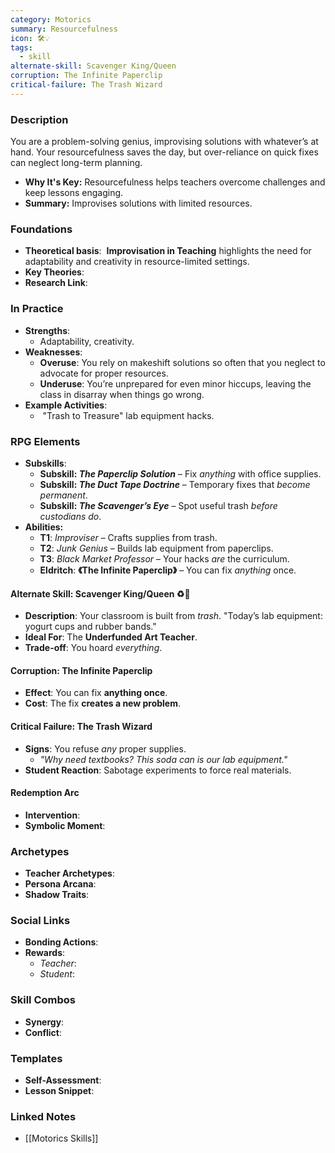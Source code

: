 ```yaml
---
category: Motorics
summary: Resourcefulness
icon: 🛠️💡
tags:
  - skill
alternate-skill: Scavenger King/Queen
corruption: The Infinite Paperclip
critical-failure: The Trash Wizard
---
```


### **Description**  
You are a problem-solving genius, improvising solutions with whatever’s at hand. Your resourcefulness saves the day, but over-reliance on quick fixes can neglect long-term planning.
- **Why It's Key:** Resourcefulness helps teachers overcome challenges and keep lessons engaging.
- **Summary:** Improvises solutions with limited resources.

### **Foundations**  
- **Theoretical basis**:  **Improvisation in Teaching** highlights the need for adaptability and creativity in resource-limited settings.
- **Key Theories**: 
- **Research Link**: 

### **In Practice**  
- **Strengths**:  
	- Adaptability, creativity.
- **Weaknesses**:  
	- **Overuse**: You rely on makeshift solutions so often that you neglect to advocate for proper resources.
	- **Underuse**: You’re unprepared for even minor hiccups, leaving the class in disarray when things go wrong.
- **Example Activities**:  
	-  "Trash to Treasure" lab equipment hacks.

### **RPG Elements**  
- **Subskills**: 
	- **Subskill: _The Paperclip Solution_** – Fix _anything_ with office supplies.
	- **Subskill: _The Duct Tape Doctrine_** – Temporary fixes that _become permanent_.
	- **Subskill: _The Scavenger’s Eye_** – Spot useful trash _before custodians do_.
- **Abilities:**
	- **T1**: _Improviser_ – Crafts supplies from trash.
	- **T2**: _Junk Genius_ – Builds lab equipment from paperclips.
	- **T3**: _Black Market Professor_ – Your hacks _are_ the curriculum.
	- **Eldritch**: **《The Infinite Paperclip》** – You can fix _anything_ once.
#### **Alternate Skill: Scavenger King/Queen** ♻️👑
- **Description**: Your classroom is built from _trash_. "Today’s lab equipment: yogurt cups and rubber bands."
- **Ideal For**: The **Underfunded Art Teacher**.
- **Trade-off**: You hoard _everything_.
#### **Corruption: The Infinite Paperclip**
- **Effect**: You can fix **anything once**.
- **Cost**: The fix **creates a new problem**.
#### **Critical Failure: The Trash Wizard** 
- **Signs**: You refuse _any_ proper supplies.
    - _"Why need textbooks? This soda can _is_ our lab equipment."_
- **Student Reaction**: Sabotage experiments to force real materials.
#### **Redemption Arc**  
- **Intervention**: 
- **Symbolic Moment**: 

### **Archetypes**  
- **Teacher Archetypes**: 
- **Persona Arcana**: 
- **Shadow Traits**: 

### **Social Links**  
- **Bonding Actions**: 
- **Rewards**:  
  - *Teacher*: 
  - *Student*: 

### **Skill Combos**  
- **Synergy**: 
- **Conflict**:  

### **Templates**  
- **Self-Assessment**: 
- **Lesson Snippet**: 

### **Linked Notes**  
- [[Motorics Skills]]